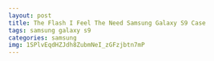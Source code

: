 ```yaml
---
layout: post
title: The Flash I Feel The Need Samsung Galaxy S9 Case
tags: samsung galaxy s9
categories: samsung
img: 1SPlvEqdHZJdh8ZubmNeI_zGFzjbtn7mP
---
```

